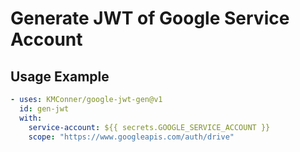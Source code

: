 # Generate JWT of Google Service Account

## Usage Example

```yaml
- uses: KMConner/google-jwt-gen@v1
  id: gen-jwt
  with:
    service-account: ${{ secrets.GOOGLE_SERVICE_ACCOUNT }}
    scope: "https://www.googleapis.com/auth/drive"
```
